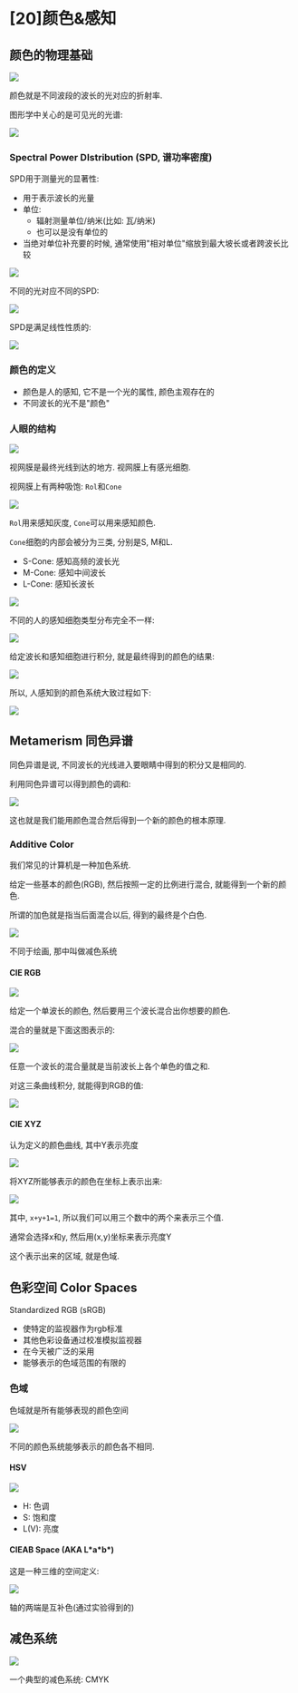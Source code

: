 # [20]颜色&感知

## 颜色的物理基础

![](imgs/2021-10-31-11-04-27.png)

颜色就是不同波段的波长的光对应的折射率.

图形学中关心的是可见光的光谱:

![](imgs/2021-10-31-11-05-57.png)

### Spectral Power DIstribution (SPD, 谱功率密度)

SPD用于测量光的显著性:

- 用于表示波长的光量
- 单位: 
  - 辐射测量单位/纳米(比如: 瓦/纳米)
  - 也可以是没有单位的
- 当绝对单位补充要的时候, 通常使用"相对单位"缩放到最大坡长或者跨波长比较

![](imgs/2021-10-31-11-09-59.png)

不同的光对应不同的SPD:

![](imgs/2021-10-31-11-10-47.png)

SPD是满足线性性质的:

![](imgs/2021-10-31-11-11-16.png)

### 颜色的定义

- 颜色是人的感知, 它不是一个光的属性, 颜色主观存在的
- 不同波长的光不是"颜色"

### 人眼的结构

![](imgs/2021-10-31-15-01-38.png)

视网膜是最终光线到达的地方. 视网膜上有感光细胞.

视网膜上有两种吸饱: `Rol`和`Cone`

![](imgs/2021-10-31-15-04-04.png)

`Rol`用来感知灰度, `Cone`可以用来感知颜色.

`Cone`细胞的内部会被分为三类, 分别是S, M和L.

- S-Cone: 感知高频的波长光
- M-Cone: 感知中间波长
- L-Cone: 感知长波长

![](imgs/2021-10-31-15-05-09.png)

不同的人的感知细胞类型分布完全不一样:

![](imgs/2021-10-31-15-06-04.png)

给定波长和感知细胞进行积分, 就是最终得到的颜色的结果:

![](imgs/2021-10-31-15-09-25.png)

所以, 人感知到的颜色系统大致过程如下:

![](imgs/2021-10-31-15-10-57.png)

## Metamerism 同色异谱

同色异谱是说, 不同波长的光线进入要眼睛中得到的积分又是相同的. 

利用同色异谱可以得到颜色的调和:

![](imgs/2021-10-31-15-13-15.png)

这也就是我们能用颜色混合然后得到一个新的颜色的根本原理.

### Additive Color

我们常见的计算机是一种加色系统.

给定一些基本的颜色(RGB), 然后按照一定的比例进行混合, 就能得到一个新的颜色.

所谓的加色就是指当后面混合以后, 得到的最终是个白色.

![](imgs/2021-10-31-15-17-29.png)

不同于绘画, 那中叫做减色系统

#### CIE RGB

![](imgs/2021-10-31-15-20-05.png)

给定一个单波长的颜色, 然后要用三个波长混合出你想要的颜色.

混合的量就是下面这图表示的:

![](imgs/2021-10-31-15-21-41.png)

任意一个波长的混合量就是当前波长上各个单色的值之和.

对这三条曲线积分, 就能得到RGB的值:

![](imgs/2021-10-31-15-23-35.png)

#### CIE XYZ

认为定义的颜色曲线, 其中Y表示亮度

![](imgs/2021-10-31-15-28-21.png)

将XYZ所能够表示的颜色在坐标上表示出来:

![](imgs/2021-10-31-15-29-34.png)

其中, `x+y+1=1`, 所以我们可以用三个数中的两个来表示三个值.

通常会选择x和y, 然后用(x,y)坐标来表示亮度Y

这个表示出来的区域, 就是色域.

## 色彩空间 Color Spaces

Standardized RGB (sRGB)

- 使特定的监视器作为rgb标准
- 其他色彩设备通过校准模拟监视器
- 在今天被广泛的采用
- 能够表示的色域范围的有限的

### 色域

色域就是所有能够表现的颜色空间

![](imgs/2021-10-31-15-31-58.png)

不同的颜色系统能够表示的颜色各不相同.

#### HSV

![](imgs/2021-10-31-15-34-15.png)

- H: 色调
- S: 饱和度
- L(V): 亮度

#### CIEAB Space (AKA L\*a\*b\*)

这是一种三维的空间定义:

![](imgs/2021-10-31-15-37-10.png)

轴的两端是互补色(通过实验得到的)

## 减色系统

![](imgs/2021-10-31-15-42-53.png)

一个典型的减色系统: CMYK


